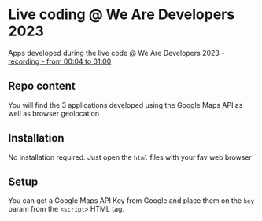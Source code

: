 # Live coding @ We Are Developers 2023
Apps developed during the live code @ We Are Developers 2023 - [recording - from 00:04 to 01:00](https://www.youtube.com/watch?v=k9y3ZSnRwzs)


## Repo content
You will find the 3 applications developed using the Google Maps API as well as browser geolocation

## Installation
No installation required. Just open the `html` files with your fav web browser

## Setup
You can get a Google Maps API Key from Google and place them on the `key` param from the `<script>` HTML tag.
